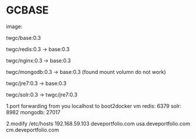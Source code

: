 # GCBASE
image:

twgc/base:0.3

twgc/redis:0.3 -> base:0.3

twgc/nginx:0.3 -> base:0.3

twgc/mongodb:0.3 -> base:0.3 (found mount volumn do not work)

twgc/jre7:0.3 -> base:0.3

twgc/solr:0.3 -> twgc/jre7:0.3

1.port forwarding from you localhost to boot2docker vm
redis: 6379
solr: 8982
mongodb: 27017

2.modify /etc/hosts
192.168.59.103      deveportfolio.com usa.deveportfolio.com cm.deveportfolio.com
